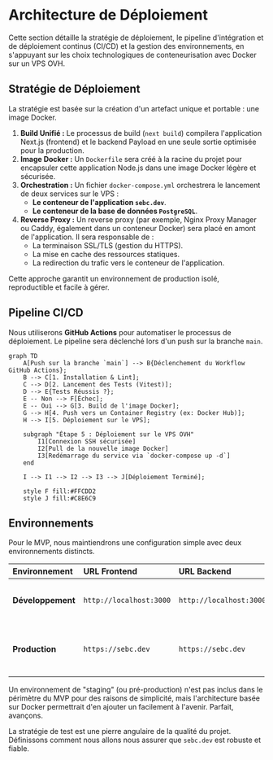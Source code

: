 # Architecture de Déploiement

Cette section détaille la stratégie de déploiement, le pipeline d'intégration et de déploiement continus (CI/CD) et la gestion des environnements, en s'appuyant sur les choix technologiques de conteneurisation avec Docker sur un VPS OVH.

## Stratégie de Déploiement

La stratégie est basée sur la création d'un artefact unique et portable : une image Docker.

1.  **Build Unifié :** Le processus de build (`next build`) compilera l'application Next.js (frontend) et le backend Payload en une seule sortie optimisée pour la production.
2.  **Image Docker :** Un `Dockerfile` sera créé à la racine du projet pour encapsuler cette application Node.js dans une image Docker légère et sécurisée.
3.  **Orchestration :** Un fichier `docker-compose.yml` orchestrera le lancement de deux services sur le VPS :
    - **Le conteneur de l'application `sebc.dev`**.
    - **Le conteneur de la base de données `PostgreSQL`**.
4.  **Reverse Proxy :** Un reverse proxy (par exemple, Nginx Proxy Manager ou Caddy, également dans un conteneur Docker) sera placé en amont de l'application. Il sera responsable de :
    - La terminaison SSL/TLS (gestion du HTTPS).
    - La mise en cache des ressources statiques.
    - La redirection du trafic vers le conteneur de l'application.

Cette approche garantit un environnement de production isolé, reproductible et facile à gérer.

## Pipeline CI/CD

Nous utiliserons **GitHub Actions** pour automatiser le processus de déploiement. Le pipeline sera déclenché lors d'un push sur la branche `main`.

```mermaid
graph TD
    A[Push sur la branche `main`] --> B{Déclenchement du Workflow GitHub Actions};
    B --> C[1. Installation & Lint];
    C --> D[2. Lancement des Tests (Vitest)];
    D --> E{Tests Réussis ?};
    E -- Non --> F[Échec];
    E -- Oui --> G[3. Build de l'image Docker];
    G --> H[4. Push vers un Container Registry (ex: Docker Hub)];
    H --> I[5. Déploiement sur le VPS];

    subgraph "Étape 5 : Déploiement sur le VPS OVH"
        I1[Connexion SSH sécurisée]
        I2[Pull de la nouvelle image Docker]
        I3[Redémarrage du service via `docker-compose up -d`]
    end

    I --> I1 --> I2 --> I3 --> J[Déploiement Terminé];

    style F fill:#FFCDD2
    style J fill:#C8E6C9
```

## Environnements

Pour le MVP, nous maintiendrons une configuration simple avec deux environnements distincts.

| Environnement     | URL Frontend            | URL Backend             | Objectif                                                             |
| :---------------- | :---------------------- | :---------------------- | :------------------------------------------------------------------- |
| **Développement** | `http://localhost:3000` | `http://localhost:3000` | Développement et tests en local, géré via `docker-compose`.          |
| **Production**    | `https://sebc.dev`      | `https://sebc.dev`      | Environnement live accessible aux visiteurs, hébergé sur le VPS OVH. |

Un environnement de "staging" (ou pré-production) n'est pas inclus dans le périmètre du MVP pour des raisons de simplicité, mais l'architecture basée sur Docker permettrait d'en ajouter un facilement à l'avenir.
Parfait, avançons.

La stratégie de test est une pierre angulaire de la qualité du projet. Définissons comment nous allons nous assurer que `sebc.dev` est robuste et fiable.
